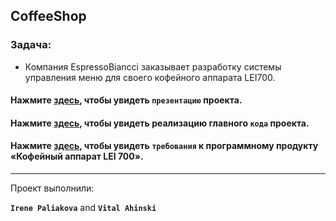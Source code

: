 ## CoffeeShop

### Задача:
- Компания EspressoBiancci заказывает разработку системы управления меню для своего кофейного аппарата LEI700.

#### Нажмите [здесь](https://ognius.github.io/CoffeeShop/), чтобы увидеть `презентацию` проекта.
#### Нажмите [здесь](https://github.com/Ognius/CoffeeShop/blob/main/Project__Coffee-maker.cpp), чтобы увидеть реализацию главного `кода` проекта.
#### Нажмите [здесь](https://docs.google.com/document/d/1_7Qrbe53fyvydBhnLw_x57XRBVSm1npf/edit?usp=sharing&ouid=106708920872506017627&rtpof=true&sd=true), чтобы увидеть `требования` к программному продукту «Кофейный аппарат LEI 700».

<hr>

Проект выполнили:

<b>`Irene Paliakova`</b> and <b>`Vital Ahinski`</b>
